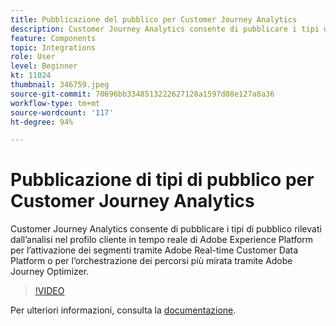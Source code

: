 ```yaml
---
title: Pubblicazione del pubblico per Customer Journey Analytics
description: Customer Journey Analytics consente di pubblicare i tipi di pubblico rilevati dall’analisi nel profilo cliente in tempo reale di Adobe Experience Platform per l’attivazione dei segmenti tramite Adobe Real-Time Customer Data Platform o per l’orchestrazione dei percorsi più mirata tramite Adobe Journey Optimizer. (Deve essere compreso tra 60 e 160 caratteri, ma è di 297 caratteri)
feature: Components
topic: Integrations
role: User
level: Beginner
kt: 11024
thumbnail: 346759.jpeg
source-git-commit: 70696bb3348513222627128a1597d08e127a8a36
workflow-type: tm+mt
source-wordcount: '117'
ht-degree: 94%

---
```



# Pubblicazione di tipi di pubblico per Customer Journey Analytics

Customer Journey Analytics consente di pubblicare i tipi di pubblico rilevati dall’analisi nel profilo cliente in tempo reale di Adobe Experience Platform per l’attivazione dei segmenti tramite Adobe Real-time Customer Data Platform o per l’orchestrazione dei percorsi più mirata tramite Adobe Journey Optimizer.

>[!VIDEO](https://video.tv.adobe.com/v/346759/?quality=12&learn=on)

Per ulteriori informazioni, consulta la [documentazione](https://experienceleague.adobe.com/docs/analytics-platform/using/cja-components/audiences/audiences-overview.html?lang=it).
